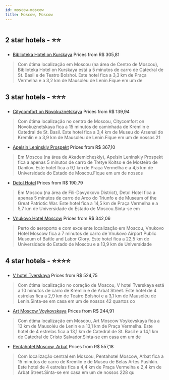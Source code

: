 ```yaml
---
id: moscow-moscow
title: Moscow, Moscow
---
```


<center><img src="https://i.travelapi.com/hotels/22000000/21910000/21903000/21902995/40d3ced6_z.jpg" alt="" /></center>


##  2 star hotels - ⭐️⭐️

-    [Biblioteka Hotel on Kurskaya](https://www.hurb.com/br/aud/https://www.hurb.com/br/hotels/moscow/biblioteka-hotel-on-kurskaya-HT-WE14?cmp=18055) Prices from R$ 305,81
   > Com ótima localização em Moscou (na área de Centro de Moscou), Biblioteka Hotel on Kurskaya está a 5 minutos de carro de Catedral de St. Basil e de Teatro Bolshoi.  Este hotel fica a 3,3 km de Praça Vermelha e a 3,2 km de Mausoléu de Lenin.Fique em um de 

##  3 star hotels - ⭐️⭐️⭐️

-    [Citycomfort on Novokuznetskaya](https://www.hurb.com/br/aud/https://www.hurb.com/br/hotels/moscow/citycomfort-on-novokuznetskaya-HT-V04C?cmp=18055) Prices from R$ 139,94
   > Com ótima localização no centro de Moscou, Citycomfort on Novokuznetskaya fica a 15 minutos de caminhada de Kremlin e Catedral de St. Basil.  Este hotel fica a 3,4 km de Museu do Arsenal do Kremlin e a 3,9 km de Mausoléu de Lenin.Fique em um de nossos 21 
-    [Apelsin Leninskiy Prospekt](https://www.hurb.com/br/aud/https://www.hurb.com/br/hotels/moscow/apelsin-leninskiy-prospekt-HT-Z9I7?cmp=18055) Prices from R$ 367,10
   > Em Moscou (na área de Akademicheskiy), Apelsin Leninskiy Prospekt fica a apenas 5 minutos de carro de Tretye Koltso e de Mosteiro de Danilov.  Este hotel fica a 9,1 km de Praça Vermelha e a 4,5 km de Universidade do Estado de Moscou.Fique em um de nossos 
-    [Detol Hotel](https://www.hurb.com/br/aud/https://www.hurb.com/br/hotels/moscow/detol-hotel-HT-066X?cmp=18055) Prices from R$ 190,79
   > Em Moscou (na área de Fili-Davydkovo District), Detol Hotel fica a apenas 5 minutos de carro de Arco do Triunfo e de Museum of the Great Patriotic War.  Este hotel fica a 14,5 km de Praça Vermelha e a 5,7 km de Universidade do Estado de Moscou.Sinta-se em
-    [Vnukovo Hotel Moscow](https://www.hurb.com/br/aud/https://www.hurb.com/br/hotels/moscow/vnukovo-hotel-moscow-HT-MFMR?cmp=18055) Prices from R$ 342,06
   > Perto do aeroporto e com excelente localização em Moscou, Vnukovo Hotel Moscow fica a 7 minutos de carro de Vnukovo Airport Public Museum of Battle and Labor Glory.  Este hotel fica a 22,5 km de Universidade do Estado de Moscou e a 13,9 km de Universidade

##  4 star hotels - ⭐️⭐️⭐️⭐️

-    [V hotel Tverskaya](https://www.hurb.com/br/aud/https://www.hurb.com/br/hotels/moscow/v-hotel-tverskaya-HT-3ZO5?cmp=18055) Prices from R$ 524,75
   > Com ótima localização no coração de Moscou, V hotel Tverskaya está a 10 minutos de carro de Kremlin e de Arbat Street.  Este hotel de 4 estrelas fica a 2,9 km de Teatro Bolshoi e a 3,1 km de Mausoléu de Lenin.Sinta-se em casa em um de nossos 42 quartos co
-    [Art Moscow Voykovskaya](https://www.hurb.com/br/aud/https://www.hurb.com/br/hotels/moscow/art-moscow-voykovskaya-HT-S3BF?cmp=18055) Prices from R$ 244,91
   > Com ótima localização em Moscou, Art Moscow Voykovskaya fica a 13 km de Mausoléu de Lenin e a 13,1 km de Praça Vermelha.  Este hotel de 4 estrelas fica a 13,1 km de Catedral de St. Basil e a 14,1 km de Catedral de Cristo Salvador.Sinta-se em casa em um de
-    [Pentahotel Moscow, Arbat](https://www.hurb.com/br/aud/https://www.hurb.com/br/hotels/moscow/pentahotel-moscow-arbat-HT-JXU8?cmp=18055) Prices from R$ 557,18
   > Com localização central em Moscou, Pentahotel Moscow, Arbat fica a 15 minutos de carro de Kremlin e de Museu de Belas Artes Pushkin.  Este hotel de 4 estrelas fica a 4,4 km de Praça Vermelha e 2,4 km de Arbat Street.Sinta-se em casa em um de nossos 228 qu
